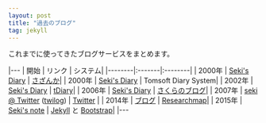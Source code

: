 ```yaml
---
layout: post
title: "過去のブログ"
tag: jekyll
---
```

これまでに使ってきたブログサービスをまとめます。

|---
| 開始   | リンク | システム|
|--------|:-------|:--------|
| 2000年 | [Seki's Diary](http://seki.webmasters.gr.jp/diary/summary.html) | [さざんか](http://seki.webmasters.gr.jp/diary/200001_1.html#2000-01-22)|
| 2000年 | [Seki's Diary](http://seki.webmasters.gr.jp/diary/summary.html) | Tomsoft Diary System|
| 2002年 | [Seki's Diary](http://seki.webmasters.gr.jp/tdiary/) | [tDiary](http://www.tdiary.org/)|
| 2006年 | [Seki's Diary](http://seki.sblo.jp/archives/200609-1.html) | [さくらのブログ](http://www.sakura.ne.jp/blog/)|
| 2007年 | [seki @ Twitter](http://twitter.com/seki) ([twilog](http://twilog.org/seki)) | [Twitter](http://twitter.com) |
| 2014年 | [ブログ](http://researchmap.jp/sekik/%E3%83%96%E3%83%AD%E3%82%B0/) | [Researchmap](http://researchmap.jp/)|
| 2015年 | [Seki's note](http://sekika.github.io) | [Jekyll](http://jekyllrb.com/) と [Bootstrap](http://builtwithbootstrap.com/)|
|---
